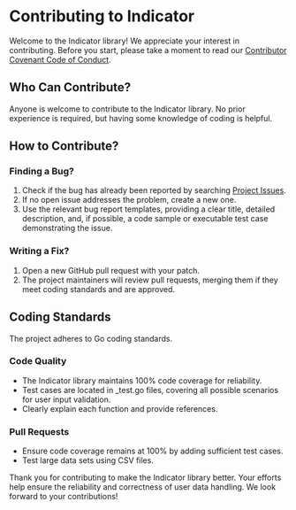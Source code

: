 # Contributing to Indicator

Welcome to the Indicator library! We appreciate your interest in contributing. Before you start, please take a moment to read our [Contributor Covenant Code of Conduct](./CODE_OF_CONDUCT.md).

## Who Can Contribute?

Anyone is welcome to contribute to the Indicator library. No prior experience is required, but having some knowledge of coding is helpful.

## How to Contribute?

### Finding a Bug?

1. Check if the bug has already been reported by searching [Project Issues](https://github.com/cinar/indicator/issues).
2. If no open issue addresses the problem, create a new one.
3. Use the relevant bug report templates, providing a clear title, detailed description, and, if possible, a code sample or executable test case demonstrating the issue.

### Writing a Fix?

1. Open a new GitHub pull request with your patch.
2. The project maintainers will review pull requests, merging them if they meet coding standards and are approved.

## Coding Standards

The project adheres to Go coding standards.

### Code Quality

- The Indicator library maintains 100% code coverage for reliability.
- Test cases are located in _test.go files, covering all possible scenarios for user input validation.
- Clearly explain each function and provide references.

### Pull Requests

- Ensure code coverage remains at 100% by adding sufficient test cases.
- Test large data sets using CSV files.

Thank you for contributing to make the Indicator library better. Your efforts help ensure the reliability and correctness of user data handling. We look forward to your contributions!
